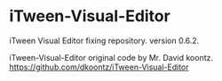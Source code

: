 # iTween-Visual-Editor
iTween Visual Editor fixing repository.
version 0.6.2.

iTween-Visual-Editor original code by Mr. David koontz.
https://github.com/dkoontz/iTween-Visual-Editor
